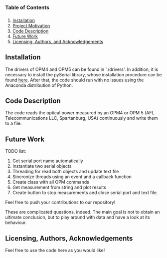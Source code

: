 ###
### Table of Contents
###

1. [Installation](#installation)
2. [Project Motivation](#motivation)
3. [Code Description](#files)
4. [Future Work](#results)
5. [Licensing, Authors, and Acknowledgements](#licensing)

## Installation

The drivers of OPM4 and OPM5 can be found in './drivers'. In addition, it is necessary to install the pySerial library, whose installation procedure can be found [here](https://pyserial.readthedocs.io/en/latest/pyserial.html). After that, the code should run with no issues using the Anaconda distribution of Python.

## Code Description

The code reads the optical power measured by an OPM4 or OPM 5 (AFL Telecommunications LLC, Spartanburg, USA) continuously and write them to a file.

## Future Work

TODO list:
1. Get serial port name automatically
2. Instantiate two serial objects
3. Threading for read both objects and update text file
4. Sincronize threads using an event and a callback function
5. Create class with all OPM commands
6. Get measurement from string and plot results
7. Create button to stop measurements and close serial port and text file.
 
Feel free to push your contributions to our repository!

These are complicated questions, indeed. The main goal is not to obtain an ultimate conclusion, but to play around with data and have a look at its behaviour. 

## Licensing, Authors, Acknowledgements

Feel free to use the code here as you would like!
